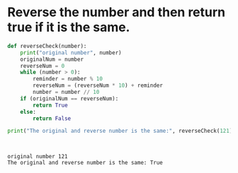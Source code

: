 # Reverse the number and  then return true if it is the same.


```python
def reverseCheck(number):
    print("original number", number)
    originalNum = number
    reverseNum = 0
    while (number > 0):
        reminder = number % 10
        reverseNum = (reverseNum * 10) + reminder
        number = number // 10
    if (originalNum == reverseNum):
        return True
    else:
        return False

print("The original and reverse number is the same:", reverseCheck(121))

 
```

    original number 121
    The original and reverse number is the same: True
    


```python

```
